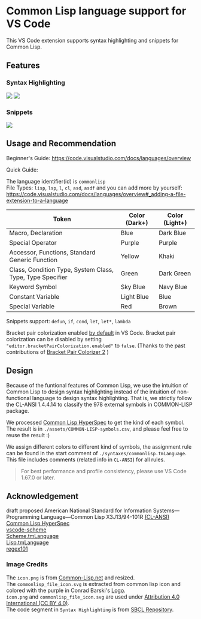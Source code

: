 # Common Lisp language support for VS Code
This VS Code extension supports syntax highlighting and snippets for Common Lisp.  

## Features

### Syntax Highlighting
<img src="https://raw.githubusercontent.com/qingpeng9802/vscode-common-lisp/master/images/syntax_dark_plus.png">  
  
<img src="https://raw.githubusercontent.com/qingpeng9802/vscode-common-lisp/master/images/syntax_light_plus.png">  

### Snippets
<img src="https://raw.githubusercontent.com/qingpeng9802/vscode-common-lisp/master/images/snippets.gif">

## Usage and Recommendation
Beginner's Guide: https://code.visualstudio.com/docs/languages/overview  

Quick Guide:  

The language identifier(id) is `commonlisp`  
File Types: `lisp`, `lsp`, `l`, `cl`, `asd`, `asdf` and you can add more by yourself: https://code.visualstudio.com/docs/languages/overview#_adding-a-file-extension-to-a-language

|Token|Color (Dark+)|Color (Light+)|
|-|-|-|
|Macro, Declaration                                        | Blue       | Dark Blue  |
|Special Operator                                          | Purple     | Purple     |
|Accessor, Functions, Standard Generic Function            | Yellow     | Khaki      |
|Class, Condition Type, System Class, Type, Type Specifier | Green      | Dark Green |
|Keyword Symbol                                            | Sky Blue   | Navy Blue  |
|Constant Variable                                         | Light Blue | Blue       |
|Special Variable                                          | Red        | Brown      |


Snippets support: `defun`, `if`, `cond`, `let`, `let*`, `lambda`

Bracket pair colorization enabled [by default](https://code.visualstudio.com/updates/v1_67#_bracket-pair-colorization-enabled-by-default) in VS Code. Bracket pair colorization can be disabled by setting `"editor.bracketPairColorization.enabled"` to `false`. (Thanks to the past contributions of [Bracket Pair Colorizer 2](https://marketplace.visualstudio.com/items?itemName=CoenraadS.bracket-pair-colorizer-2) )

## Design
Because of the funtional features of Common Lisp, we use the intuition of Common Lisp to design syntax highlighting instead of the intuition of non-functional language to design syntax highlighting. That is, we strictly follow the CL-ANSI 1.4.4.14 to classify the 978 external symbols in COMMON-LISP package. 

We processed [Common Lisp HyperSpec](http://www.lispworks.com/documentation/HyperSpec/Front/) to get the kind of each symbol. The result is in `./assets/COMMON-LISP-symbols.csv`, and please feel free to reuse the result :)  

We assign different colors to different kind of symbols, the assignment rule can be found in the start comment of `./syntaxes/commonlisp.tmLanguage`. This file includes comments (related info in `CL-ANSI`) for all rules.  

> For best performance and profile consistency, please use VS Code 1.67.0 or later.  

## Acknowledgement
draft proposed American National Standard for Information Systems—Programming Language—Common Lisp X3J13/94-101R [(CL-ANSI)](https://franz.com/support/documentation/cl-ansi-standard-draft-w-sidebar.pdf)  
[Common Lisp HyperSpec](http://www.lispworks.com/documentation/HyperSpec/Front/)  
[vscode-scheme](https://github.com/sjhuangx/vscode-scheme)  
[Scheme.tmLanguage](https://github.com/egrachev/sublime-scheme/blob/master/Scheme.tmLanguage)   
[Lisp.tmLanguage](https://github.com/bradrobertson/sublime-packages/blob/master/Lisp/Lisp.tmLanguage)  
[regex101](https://regex101.com/)  
### Image Credits
The `icon.png` is from [Common-Lisp.net](https://common-lisp.net/) and resized.  
The `commonlisp_file_icon.svg` is extracted from common lisp icon and colored with the purple in Conrad Barski's [Logo](http://www.lisperati.com/logo.html).  
`icon.png` and `commonlisp_file_icon.svg` are used under [Attribution 4.0 International (CC BY 4.0)](https://creativecommons.org/licenses/by/4.0/).  
The code segment in `Syntax Highlighting` is from [SBCL Repository](https://github.com/sbcl/sbcl).  
